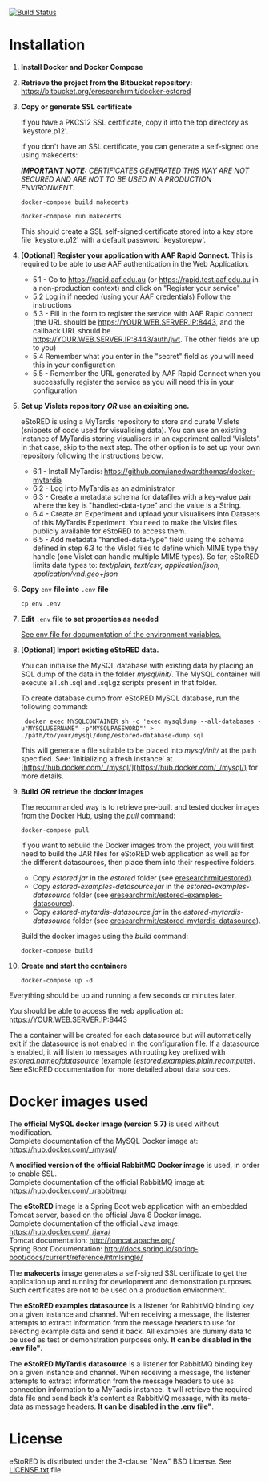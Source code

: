 [![Build Status](https://semaphoreci.com/api/v1/projects/d9c5d22b-453b-40b2-a240-842e24a2167b/1082508/badge.svg)](https://semaphoreci.com/rmit_eresearch_office/docker-estored)

Installation
============

1. **Install Docker and Docker Compose**

2. **Retrieve the project from the Bitbucket repository:** https://bitbucket.org/eresearchrmit/docker-estored

3. **Copy or generate SSL certificate**

	If you have a PKCS12 SSL certificate, copy it into the top directory as 'keystore.p12'.

	If you don't have an SSL certificate, you can generate a self-signed one using makecerts:
	
	***IMPORTANT NOTE:*** *CERTIFICATES GENERATED THIS WAY ARE NOT SECURED AND ARE NOT TO BE USED IN A PRODUCTION ENVIRONMENT.*  

	```
	docker-compose build makecerts
	```
	```
	docker-compose run makecerts
	```

	This should create a SSL self-signed certificate stored into a key store file 'keystore.p12' with a default password 'keystorepw'.

4. **[Optional] Register your application with AAF Rapid Connect.** This is required to be able to use AAF authentication in the Web Application.

	- 5.1 - Go to https://rapid.aaf.edu.au (or https://rapid.test.aaf.edu.au in a non-production context) and click on "Register your service"
	- 5.2 Log in if needed (using your AAF credentials) Follow the instructions
	- 5.3 - Fill in the form to register the service with AAF Rapid connect (the URL should be https://YOUR.WEB.SERVER.IP:8443, and the callback URL should be https://YOUR.WEB.SERVER.IP:8443/auth/jwt. The other fields are up to you)
	- 5.4 Remember what you enter in the "secret" field as you will need this in your configuration
	- 5.5 - Remember the URL generated by AAF Rapid Connect when you successfully register the service as you will need this in your configuration  

5. **Set up Vislets repository** ***OR*** **use an exisiting one.**

	eStoRED is using a MyTardis repository to store and curate Vislets (snippets of code used for visualising data). You can use an existing instance of MyTardis storing visualisers in an experiment called 'Vislets'. In that case, skip to the next step. The other option is to set up your own repository following the instructions below.

	- 6.1 - Install MyTardis: https://github.com/ianedwardthomas/docker-mytardis
	- 6.2 - Log into MyTardis as an administrator
	- 6.3 - Create a metadata schema for datafiles with a key-value pair where the key is "handled-data-type" and the value is a String.
	- 6.4 - Create an Experiment and upload your visualisers into Datasets of this MyTardis Experiment. You need to make the Vislet files publicly available for eStoRED to access them.
	- 6.5 - Add metadata "handled-data-type" field using the schema defined in step 6.3 to the Vislet files to define which MIME type they handle (one Vislet can handle multiple MIME types). So far, eStoRED limits data types to: *text/plain, text/csv, application/json, application/vnd.geo+json*
   
6. **Copy** `env` **file into** `.env` **file**
	
	```
	cp env .env
	```

7. **Edit** `.env` **file to set properties as needed**

	[See env file for documentation of the environment variables.](env)

9. **[Optional] Import existing eStoRED data.**

   You can initialise the MySQL database with existing data by placing an SQL dump of the data in the folder *mysql/init/*. The MySQL container will execute all .sh .sql and .sql.gz scripts present in that folder.

   To create database dump from eStoRED MySQL database, run the following command:

   ```
	docker exec MYSQLCONTAINER sh -c 'exec mysqldump --all-databases -u"MYSQLUSERNAME" -p"MYSQLPASSWORD"' > ./path/to/your/mysql/dump/estored-database-dump.sql
	```
	
   This will generate a file suitable to be placed into *mysql/init/* at the path specified. See: 'Initializing a fresh instance' at [https://hub.docker.com/_/mysql/](https://hub.docker.com/_/mysql/) for more details.

9. **Build** ***OR*** **retrieve the docker images**

	The recommanded way is to retrieve pre-built and tested docker images from the Docker Hub, using the *pull* command:

	```
	docker-compose pull
	```

	If you want to rebuild the Docker images from the project, you will first need to build the JAR files for eStoRED web application as well as for the different datasources, then place them into their respective folders.
	
	- Copy *estored.jar* in the *estored* folder (see [eresearchrmit/estored](https://bitbucket.org/eresearchrmit/estored)).
	- Copy *estored-examples-datasource.jar* in the *estored-examples-datasource* folder (see [eresearchrmit/estored-examples-datasource](https://bitbucket.org/eresearchrmit/estored-examples-datasource)).
	- Copy *estored-mytardis-datasource.jar* in the *estored-mytardis-datasource* folder (see [eresearchrmit/estored-mytardis-datasource](https://bitbucket.org/eresearchrmit/estored-mytardis-datasource)).
	
	Build the docker images using the *build* command:
	
	```
	docker-compose build
	```
	

10. **Create and start the containers**
	
	```
	docker-compose up -d
	```

Everything should be up and running a few seconds or minutes later.  

You should be able to access the web application at: https://YOUR.WEB.SERVER.IP:8443  

The a container will be created for each datasource but will automatically exit if the datasource is not enabled in the configuration file. If a datasource is enabled, it will listen to messages wth routing key prefixed with *estored.nameofdatasource* (example (*estored.examples.plain.recompute*). See eStoRED documentation for more detailed about data sources.

Docker images used
==================

The **official MySQL docker image (version 5.7)** is used without modification.  
Complete documentation of the MySQL Docker image at: https://hub.docker.com/_/mysql/   
  
A **modified version of the official RabbitMQ Docker image** is used, in order to enable SSL.  
Complete documentation of the official RabbitMQ image at: https://hub.docker.com/_/rabbitmq/  
  
The **eStoRED** image is a Spring Boot web application with an embedded Tomcat server, based on the official Java 8 Docker image.  
Complete documentation of the official Java image: https://hub.docker.com/_/java/  
Tomcat documentation: http://tomcat.apache.org/  
Spring Boot Documentation: http://docs.spring.io/spring-boot/docs/current/reference/htmlsingle/  

The **makecerts** image generates a self-signed SSL certificate to get the application up and running for development and demonstration purposes. Such certificates are not to be used on a production environment.  

The **eStoRED examples datasource** is a listener for RabbitMQ binding key on a given instance and channel. When receiving a message, the listener attempts to extract information from the message headers to use for selecting example data and send it back. All examples are dummy data to be used as test or demonstration purposes only. **It can be disabled in the .env file"**.

The **eStoRED MyTardis datasource** is a listener for RabbitMQ binding key on a given instance and channel. When receiving a message, the listener attempts to extract information from the message headers to use as connection information to a MyTardis instance. It will retrieve the required data file and send back it's content as RabbitMQ message, with its meta-data as message headers. **It can be disabled in the .env file"**.


License
=======

eStoRED is distributed under the 3-clause "New" BSD License. See [LICENSE.txt](https://bitbucket.org/eresearchrmit/docker-estored/src/master/LICENSE.txt) file.

